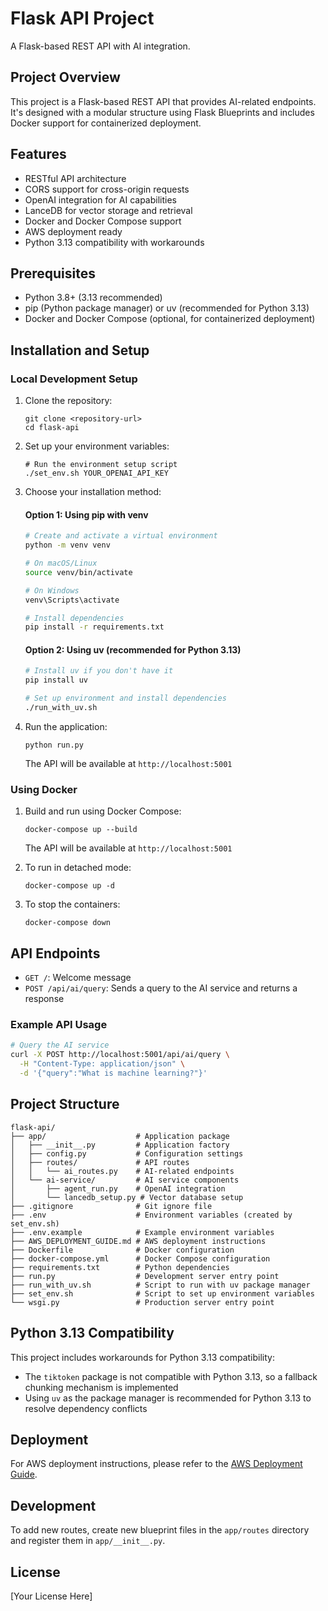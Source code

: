 # Flask API Project

A Flask-based REST API with AI integration.

## Project Overview

This project is a Flask-based REST API that provides AI-related endpoints. It's designed with a modular structure using Flask Blueprints and includes Docker support for containerized deployment.

## Features

- RESTful API architecture
- CORS support for cross-origin requests
- OpenAI integration for AI capabilities
- LanceDB for vector storage and retrieval
- Docker and Docker Compose support
- AWS deployment ready
- Python 3.13 compatibility with workarounds

## Prerequisites

- Python 3.8+ (3.13 recommended)
- pip (Python package manager) or uv (recommended for Python 3.13)
- Docker and Docker Compose (optional, for containerized deployment)

## Installation and Setup

### Local Development Setup

1. Clone the repository:
   ```
   git clone <repository-url>
   cd flask-api
   ```

2. Set up your environment variables:
   ```
   # Run the environment setup script
   ./set_env.sh YOUR_OPENAI_API_KEY
   ```

3. Choose your installation method:

   #### Option 1: Using pip with venv
   ```bash
   # Create and activate a virtual environment
   python -m venv venv
   
   # On macOS/Linux
   source venv/bin/activate
   
   # On Windows
   venv\Scripts\activate
   
   # Install dependencies
   pip install -r requirements.txt
   ```

   #### Option 2: Using uv (recommended for Python 3.13)
   ```bash
   # Install uv if you don't have it
   pip install uv
   
   # Set up environment and install dependencies
   ./run_with_uv.sh
   ```

4. Run the application:
   ```
   python run.py
   ```

   The API will be available at `http://localhost:5001`

### Using Docker

1. Build and run using Docker Compose:
   ```
   docker-compose up --build
   ```

   The API will be available at `http://localhost:5001`

2. To run in detached mode:
   ```
   docker-compose up -d
   ```

3. To stop the containers:
   ```
   docker-compose down
   ```

## API Endpoints

- `GET /`: Welcome message
- `POST /api/ai/query`: Sends a query to the AI service and returns a response

### Example API Usage

```bash
# Query the AI service
curl -X POST http://localhost:5001/api/ai/query \
  -H "Content-Type: application/json" \
  -d '{"query":"What is machine learning?"}'
```

## Project Structure

```
flask-api/
├── app/                    # Application package
│   ├── __init__.py         # Application factory
│   ├── config.py           # Configuration settings
│   ├── routes/             # API routes
│   │   └── ai_routes.py    # AI-related endpoints
│   └── ai-service/         # AI service components
│       ├── agent_run.py    # OpenAI integration
│       └── lancedb_setup.py # Vector database setup
├── .gitignore              # Git ignore file
├── .env                    # Environment variables (created by set_env.sh)
├── .env.example            # Example environment variables
├── AWS_DEPLOYMENT_GUIDE.md # AWS deployment instructions
├── Dockerfile              # Docker configuration
├── docker-compose.yml      # Docker Compose configuration
├── requirements.txt        # Python dependencies
├── run.py                  # Development server entry point
├── run_with_uv.sh          # Script to run with uv package manager
├── set_env.sh              # Script to set up environment variables
└── wsgi.py                 # Production server entry point
```

## Python 3.13 Compatibility

This project includes workarounds for Python 3.13 compatibility:

- The `tiktoken` package is not compatible with Python 3.13, so a fallback chunking mechanism is implemented
- Using `uv` as the package manager is recommended for Python 3.13 to resolve dependency conflicts

## Deployment

For AWS deployment instructions, please refer to the [AWS Deployment Guide](AWS_DEPLOYMENT_GUIDE.md).

## Development

To add new routes, create new blueprint files in the `app/routes` directory and register them in `app/__init__.py`.

## License

[Your License Here]
